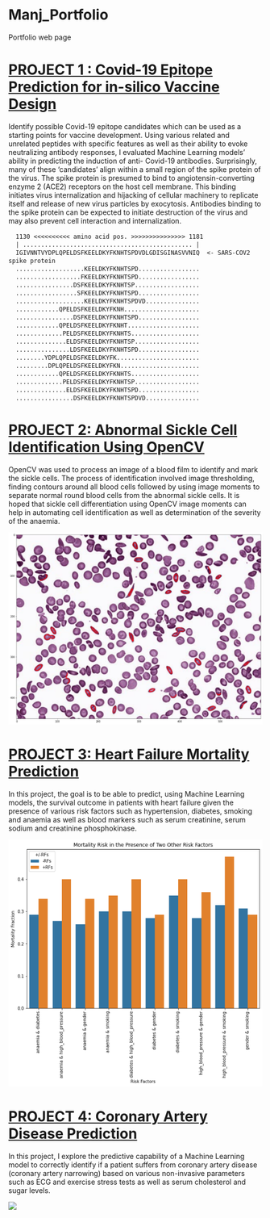 # Manj_Portfolio
Portfolio web page
# [PROJECT 1 : Covid-19 Epitope Prediction for in-silico Vaccine Design](https://github.com/ManjWeerapura/python_projects/tree/main/Covid19_epitope_prediction_for_vaccine_development)
Identify possible Covid-19 epitope candidates which can be used as a starting points for vaccine development. Using various related and unrelated peptides with specific features as well as their ability to evoke neutralizing antibody responses, I evaluated Machine Learning models’ ability in predicting the induction of anti- Covid-19 antibodies.  Surprisingly, many of these ‘candidates’ align within a small region of the spike protein of the virus. The spike protein is presumed to bind to angiotensin-converting enzyme 2 (ACE2) receptors on the host cell membrane. This binding initiates virus internalization and hijacking of cellular machinery to replicate itself and release of new virus particles by exocytosis.  Antibodies binding to the spike protein can be expected to initiate destruction of the virus and may also prevent cell interaction and internalization.

      1130 <<<<<<<<<< amino acid pos. >>>>>>>>>>>>>>> 1181
      | ............................................... |
      IGIVNNTVYDPLQPELDSFKEELDKYFKNHTSPDVDLGDISGINASVVNIQ  <- SARS-COV2 spike protein
      ...................KEELDKYFKNHTSPD.................
      ..................FKEELDKYFKNHTSPD.................
      ................DSFKEELDKYFKNHTSP..................
      .................SFKEELDKYFKNHTSPD.................
      ...................KEELDKYFKNHTSPDVD...............
      ............QPELDSFKEELDKYFKNH.....................
      ................DSFKEELDKYFKNHTSPD.................
      ............QPELDSFKEELDKYFKNHT....................
      .............PELDSFKEELDKYFKNHTS...................
      ..............ELDSFKEELDKYFKNHTSP..................
      ...............LDSFKEELDKYFKNHTSPD.................
      ........YDPLQPELDSFKEELDKYFK.......................
      .........DPLQPELDSFKEELDKYFKN......................
      ............QPELDSFKEELDKYFKNHTS...................
      .............PELDSFKEELDKYFKNHTSP..................
      ..............ELDSFKEELDKYFKNHTSPD.................
      ................DSFKEELDKYFKNHTSPDVD...............

# [PROJECT 2: Abnormal Sickle Cell Identification Using OpenCV](https://github.com/ManjWeerapura/python_projects/tree/main/OpenCV_Sickle_cell_identification)
OpenCV was used to process an image of a blood film to identify and mark the sickle cells. The process of identification involved image thresholding, finding
contours around all blood cells followed by using image moments to separate normal round blood cells from the abnormal sickle cells. It is hoped that sickle cell differentiation 
using OpenCV image moments can help in automating cell identification as well as determination of the severity of the anaemia.

![](https://github.com/ManjWeerapura/Manj_Portfolio/blob/main/sickle_cell_rs.png)

# [PROJECT 3: Heart Failure Mortality Prediction](https://github.com/ManjWeerapura/python_projects/tree/main/Heart_Failure_Mortality_Prediction)
In this project, the goal is to be able to predict, using Machine Learning models, the survival outcome in patients with heart failure given the presence of various risk factors such as hypertension, diabetes, smoking and anaemia as well as blood markers such as serum creatinine, serum sodium and creatinine phosphokinase.

![](https://github.com/ManjWeerapura/Manj_Portfolio/blob/main/HF_mortality_risk.png)

# [PROJECT 4: Coronary Artery Disease Prediction](https://github.com/ManjWeerapura/python_projects/tree/main/Coronary_Artery_Disease_Prediction)
In this project, I explore the predictive capability of a Machine Learning model to correctly identify if a patient suffers from coronary artery disease (coronary artery narrowing) based on various non-invasive parameters such as ECG and exercise stress tests  as well as serum cholesterol and sugar levels.

![](/main/Chest_pain_type.png)
